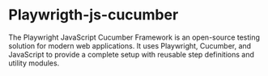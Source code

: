 # Playwrigth-js-cucumber
The Playwright JavaScript Cucumber Framework is an open-source testing solution for modern web applications. It uses Playwright, Cucumber, and JavaScript to provide a complete setup with reusable step definitions and utility modules. 
